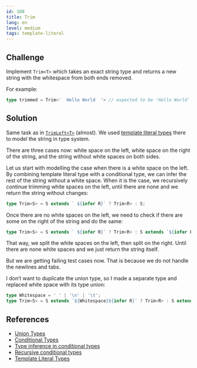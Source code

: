 ```yaml
---
id: 108
title: Trim
lang: en
level: medium
tags: template-literal
---
```


## Challenge

Implement `Trim<T>` which takes an exact string type and returns a new string with the whitespace from both ends removed.

For example:

```ts
type trimmed = Trim<'  Hello World  '> // expected to be 'Hello World'
```

## Solution

Same task as in [`TrimLeft<T>`](./medium-trimleft.md) (almost).
We used [template literal types](https://www.typescriptlang.org/docs/handbook/release-notes/typescript-4-1.html#template-literal-types) there to model the string in type system.

There are three cases now: white space on the left, white space on the right of the string, and the string without white spaces on both sides.

Let us start with modelling the case when there is a white space on the left.
By combining template literal type with a conditional type, we can infer the rest of the string without a white space.
When it is the case, we recursively continue trimming white spaces on the left, until there are none and we return the string without changes:

```ts
type Trim<S> = S extends ` ${infer R}` ? Trim<R> : S;
```

Once there are no white spaces on the left, we need to check if there are some on the right of the string and do the same:

```ts
type Trim<S> = S extends ` ${infer R}` ? Trim<R> : S extends `${infer L} ` ? Trim<L> : S;
```

That way, we split the white spaces on the left, then split on the right.
Until there are none white spaces and we just return the string itself.

But we are getting failing test cases now.
That is because we do not handle the newlines and tabs.

I don’t want to duplicate the union type, so I made a separate type and replaced white space with its type union:

```ts
type Whitespace = ' ' | '\n' | '\t';
type Trim<S> = S extends `${Whitespace}${infer R}` ? Trim<R> : S extends `${infer L}${Whitespace}` ? Trim<L> : S;
```

## References

- [Union Types](https://www.typescriptlang.org/docs/handbook/2/everyday-types.html#union-types)
- [Conditional Types](https://www.typescriptlang.org/docs/handbook/2/conditional-types.html)
- [Type inference in conditional types](https://www.typescriptlang.org/docs/handbook/2/conditional-types.html#inferring-within-conditional-types)
- [Recursive conditional types](https://www.typescriptlang.org/docs/handbook/release-notes/typescript-4-1.html#recursive-conditional-types)
- [Template Literal Types](https://www.typescriptlang.org/docs/handbook/release-notes/typescript-4-1.html#template-literal-types)
